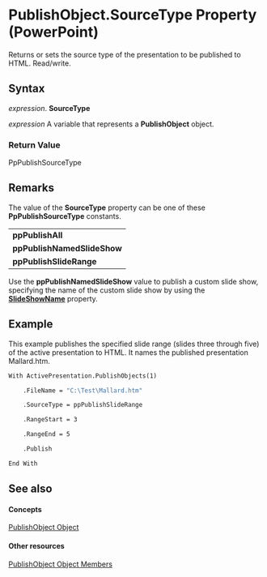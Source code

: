 
# PublishObject.SourceType Property (PowerPoint)

Returns or sets the source type of the presentation to be published to HTML. Read/write.


## Syntax

 _expression_. **SourceType**

 _expression_ A variable that represents a **PublishObject** object.


### Return Value

PpPublishSourceType


## Remarks

The value of the  **SourceType** property can be one of these **PpPublishSourceType** constants.


||
|:-----|
|**ppPublishAll**|
|**ppPublishNamedSlideShow**|
|**ppPublishSlideRange**|
 Use the **ppPublishNamedSlideShow** value to publish a custom slide show, specifying the name of the custom slide show by using the **[SlideShowName](8555cc11-e221-4bcf-3ea7-84e242985814.md)** property.


## Example

This example publishes the specified slide range (slides three through five) of the active presentation to HTML. It names the published presentation Mallard.htm.


```vb
With ActivePresentation.PublishObjects(1)

    .FileName = "C:\Test\Mallard.htm"

    .SourceType = ppPublishSlideRange

    .RangeStart = 3

    .RangeEnd = 5

    .Publish

End With
```


## See also


#### Concepts


[PublishObject Object](9419bec4-d2a6-6a2c-6400-4e2e270ff603.md)
#### Other resources


[PublishObject Object Members](a5cd1fb8-f916-ee2c-6114-165f2e5c3c23.md)
